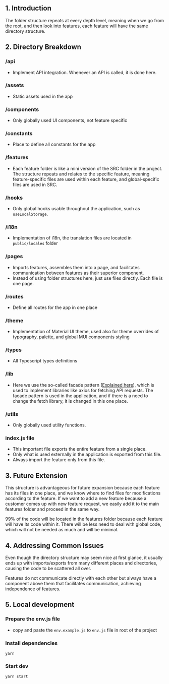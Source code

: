 ## 1. Introduction

The folder structure repeats at every depth level, meaning when we go from the root, and then look into features, each feature will have the same directory structure.

## 2. Directory Breakdown

### /api

- Implement API integration. Whenever an API is called, it is done here.

### /assets

- Static assets used in the app

### /components

- Only globally used UI components, not feature specific

### /constants

- Place to define all constants for the app

### /features

- Each feature folder is like a mini version of the SRC folder in the project. The structure repeats and relates to the specific feature, meaning feature-specific files are used within each feature, and global-specific files are used in SRC.

### /hooks

- Only global hooks usable throughout the application, such as `useLocalStorage`.

### /i18n

- Implementation of i18n, the translation files are located in `public/locales` folder

### /pages

- Imports features, assembles them into a page, and facilitates communication between features as their superior component.
- Instead of using folder structures here, just use files directly. Each file is one page.

### /routes

- Define all routes for the app in one place

### /theme

- Implementation of Material UI theme, used also for theme overrides of typography, palette, and global MUI components styling

### /types

- All Typescript types definitions

### /lib

- Here we use the so-called facade pattern ([Explained here](https://www.youtube.com/watch?v=fHPa5xzbpaA&ab_channel=WebDevSimplified)), which is used to implement libraries like axios for fetching API requests. The facade pattern is used in the application, and if there is a need to change the fetch library, it is changed in this one place.

### /utils

- Only globally used utility functions.

### index.js file

- This important file exports the entire feature from a single place.
- Only what is used externally in the application is exported from this file.
- Always import the feature only from this file.

## 3. Future Extension

This structure is advantageous for future expansion because each feature has its files in one place, and we know where to find files for modifications according to the feature. If we want to add a new feature because a customer comes up with new feature request, we easily add it to the main features folder and proceed in the same way.

99% of the code will be located in the features folder because each feature will have its code within it. There will be less need to deal with global code, which will not be needed as much and will be minimal.

## 4. Addressing Common Issues

Even though the directory structure may seem nice at first glance, it usually ends up with imports/exports from many different places and directories, causing the code to be scattered all over.

Features do not communicate directly with each other but always have a component above them that facilitates communication, achieving independence of features.

## 5. Local development

### Prepare the env.js file

- copy and paste the `env.example.js` to `env.js` file in root of the project

### Install dependencies

`yarn`

### Start dev

`yarn start`
